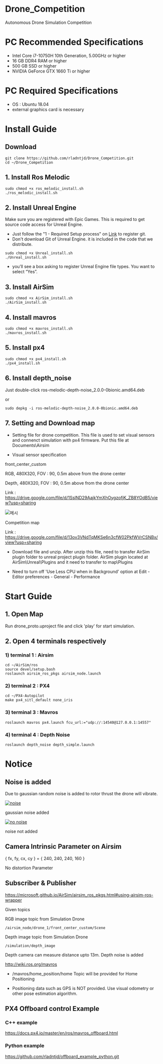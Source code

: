 # Drone_Competition
Autonomous Drone Simulation Competition

# PC Recommended Specifications
- Intel Core i7-10750H 10th Generation, 5.00GHz or higher
- 16 GB DDR4 RAM or higher
- 500 GB SSD or higher
- NVIDIA GeForce GTX 1660 Ti or higher

# PC Required Specifications
- OS : Ubuntu 18.04
- external graphics card is necessary

# Install Guide
## Download
```
git clone https://github.com/rladntjd/Drone_Competition.git
cd ~/Drone_Competition
``` 

## 1. Install Ros Melodic  

```
sudo chmod +x ros_melodic_install.sh
./ros_melodic_install.sh
```  

## 2. Install Unreal Engine  

Make sure you are registered with Epic Games. This is required to get source code access for Unreal Engine.  

* Just follow the "1 - Required Setup process" on [Link](https://docs.unrealengine.com/4.26/en-US/SharingAndReleasing/Linux/BeginnerLinuxDeveloper/SettingUpAnUnrealWorkflow/) to register git.  
* Don't download Git of Unreal Engine. it is included in the code that we distribute.  

```
sudo chmod +x Unreal_install.sh
./Unreal_install.sh
```  

* you’ll see a box asking to register Unreal Engine file types. You want to select “Yes”.  


## 3. Install AirSim  

```
sudo chmod +x AirSim_install.sh
./AirSim_install.sh
```

## 4. Install mavros  
 
```
sudo chmod +x mavros_install.sh
./mavros_install.sh
``` 

## 5. Install px4   

```
sudo chmod +x px4_install.sh
./px4_install.sh
```


## 6. Install depth_noise

Just double-click ros-melodic-depth-noise_2.0.0-0bionic.amd64.deb

or 
```
sudo depkg -i ros-melodic-depth-noise_2.0.0-0bionic.amd64.deb
```
## 7. Setting and Download map  

* Setting file for drone competition. This file is used to set visual sensors and connenct simulation with px4 firmware.
Put this file at Documents\Airsim

* Visual sensor specification

front_center_custom

RGB, 480X320, FOV : 90, 0.5m above from the drone center

Depth, 480X320, FOV : 90, 0.5m above from the drone center


Link : https://drive.google.com/file/d/1SslND29AajkYmXhOygzofjK_ZB8YOdB5/view?usp=sharing

![메시](https://user-images.githubusercontent.com/71123229/126067216-e9c53062-49d4-4abf-aa73-8f6194c59800.JPG)

Competition map

Link : https://drive.google.com/file/d/13ov3VNdTqMKSe6n3cfW02PkfWVrCSNBx/view?usp=sharing

* Download file and unzip. After unzip this file, need to transfer AirSim plugin folder to unreal project plugin folder. AirSim plugin located at AirSim\Unreal\Plugins and it need to transfer to map\Plugins

* Need to turn off 'Use Less CPU when in Background' option at Edit - Editor preferences - General - Performance
  
# Start Guide  

## 1. Open Map  
Run drone_proto.uproject file and click 'play' for start simulation.  


## 2. Open 4 terminals respectively
### 1) terminal 1 : Airsim  

```
cd ~/AirSim/ros
source devel/setup.bash
roslaunch airsim_ros_pkgs airsim_node.launch
```

### 2) terminal 2 : PX4
```
cd ~/PX4-Autopilot
make px4_sitl_default none_iris
```
### 3) terminal 3 : Mavros
```
roslaunch mavros px4.launch fcu_url:="udp://:14540@127.0.0.1:14557"
```  

### 4) terminal 4 : Depth Noise
```
roslaunch depth_noise depth_simple.launch
```  

# Notice

## Noise is added

Due to gaussian random noise is added to rotor thrust the drone will vibrate.

[![noise](https://user-images.githubusercontent.com/71123229/125740779-4d6557b8-fab1-455e-8b05-4855421ed6f0.png)](https://youtu.be/ys-Tc5dBA5w)

gaussian noise added

[![no noise](https://user-images.githubusercontent.com/71123229/125741035-d5ee562e-b835-4e04-a8bb-9195faa8f45d.png)](https://youtu.be/BqFNKbOr144)

noise not added

## Camera Intrinsic Parameter on Airsim

{ fx, fy, cx, cy } = { 240, 240, 240, 160 }

No distortion Parameter


## Subscriber & Publisher

https://microsoft.github.io/AirSim/airsim_ros_pkgs.html#using-airsim-ros-wrapper

Given topics

RGB image topic from Simulation Drone
```
/airsim_node/drone_1/front_center_custom/Scene
```
Depth image topic from Simulation Drone
```
/simulation/depth_image
```

Depth camera can measure distance upto 13m. Depth noise is added

http://wiki.ros.org/mavros

- /mavros/home_position/home Topic will be provided for Home Positioning

- Positioning data such as GPS is NOT provided. Use visual odometry or other pose estimation algorithm. 


## PX4 Offboard control Example
### C++ example
https://docs.px4.io/master/en/ros/mavros_offboard.html
### Python example
https://github.com/rladntjd/offboard_example_python.git



